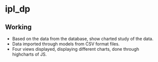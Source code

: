 # ipl_dp

## Working

- Based on the data from the database, show charted study of the data.
- Data imported through models from CSV format files.
- Four views displayed, displaying different charts, done through highcharts of JS.
